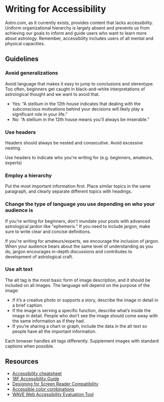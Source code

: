 # Writing for Accessibility

Astro.com, as it currently exists, provides content that lacks accessibility. Uniform organizational hierarchy is largely absent and prevents us from achieving our goals to inform and guide users who want to learn more about astrology. Remember, accessibility includes users of all mental and physical capacities.

## Guidelines

### Avoid generalizations 

Avoid language that makes it easy to jump to conclusions and stereotype. Too often, beginners get caught in black-and-white interpretations of astrological thought and we want to avoid that. 

- Yes: “A stellium in the 12th house indicates that dealing with the subconscious motivations behind your decisions will likely play a significant role in your life.”
- No: “A stellium in the 12th house means you'll always be miserable.”

### Use headers

Headers should always be nested and consecutive. Avoid excessive nesting.

Use headers to indicate who you're writing for (e.g. beginners, amateurs, experts)

### Employ a hierarchy

Put the most important information first. Place similar topics in the same paragraph, and clearly separate different topics with headings.

### Change the type of language you use depending on who your audience is

If you're writing for beginners, don't inundate your posts with advanced astrological jardon like "ephemeris." If you need to include jargon, make sure to write clear and concise definitions. 

If you're writing for amateurs/experts, we encourage the inclusion of jargon. When your audience bears about the same level of understanding as you do, jargon encourages in-depth discussions and contributes to development of astrological craft.

### Use alt text

The alt tag is the most basic form of image description, and it should be included on all images. The language will depend on the purpose of the image:

- If it’s a creative photo or supports a story, describe the image in detail in a brief caption.
- If the image is serving a specific function, describe what’s inside the image in detail. People who don’t see the image should come away with the same information as if they had.
- If you’re sharing a chart or graph, include the data in the alt text so people have all the important information.

Each browser handles alt tags differently. Supplement images with standard captions when possible.

## Resources

- [Accessibility cheatsheet](http://bitsofco.de/2015/the-accessibility-cheatsheet/)
- [18F Accessibility Guide](https://pages.18f.gov/accessibility/)
- [Designing for Screen Reader Compatibility](http://webaim.org/techniques/screenreader/)
- [Accessible color combinations](http://colorsafe.co/)
- [WAVE Web Accessibility Evaluation Tool](http://wave.webaim.org/)
